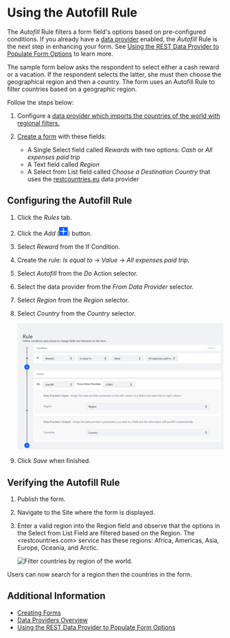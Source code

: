 # Using the Autofill Rule

The _Autofill_ Rule filters a form field's options based on pre-configured conditions. If you already have a [data provider](../data-providers/data-providers-overview.md) enabled, the _Autofill_ Rule is the next step in enhancing your form. See [Using the REST Data Provider to Populate Form Options](../data-providers/using-the-rest-data-provider-to-populate-form-options.md) to learn more.

The sample form below asks the respondent to select either a cash reward or a vacation. If the respondent selects the latter, she must then choose the geographical region and then a country. The form uses an Autofill Rule to filter countries based on a geographic region.

Follow the steps below:

1. Configure a [data provider which imports the countries of the world with regional filters.](../data-providers/using-the-rest-data-provider-to-populate-form-options.md)
1. [Create a form](../creating-and-managing-forms/creating-forms.md) with these fields: 

    * A Single Select field called _Rewards_ with two options: *Cash* or *All expenses paid trip*
    * A Text field called _Region_
    * A Select from List field called _Choose a Destination Country_ that uses the [restcountries.eu](https://restcountries.eu) data provider

## Configuring the Autofill Rule

1. Click the _Rules_ tab.

1. Click the *Add* (![Add](../../../images/icon-add.png)) button.

1. Select _Reward_ from the If Condition.

1. Create the rule: _Is equal to_ &rarr; _Value_ &rarr; _All expenses paid trip_.

1. Select _Autofill_ from the _Do_ Action selector. 

1. Select the data provider from the _From Data Provider_ selector. 

1. Select _Region_ from the _Region_ selector. 

1. Select _Country_ from the _Country_ selector. 

    ![Create the Autofill rule.](./using-the-autofill-rule/images/01.png)

1. Click _Save_ when finished.

## Verifying the Autofill Rule

1. Publish the form.

1. Navigate to the Site where the form is displayed.

1. Enter a valid region into the Region field and observe that the options in the Select from List Field are filtered based on the Region. The <restcountries.com> service has these regions: Africa, Americas, Asia, Europe, Oceania, and Arctic.

    ![Filter countries by region of the world.](./using-the-autofill-rule/images/02.gif)

Users can now search for a region then the countries in the form.

## Additional Information

* [Creating Forms](../creating-and-managing-forms/creating-forms.md)
* [Data Providers Overview](../data-providers/data-providers-overview.md)
* [Using the REST Data Provider to Populate Form Options](../data-providers/using-the-rest-data-provider-to-populate-form-options.md)
